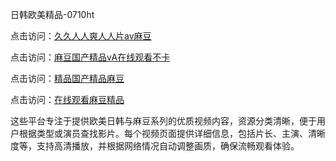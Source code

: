 日韩欧美精品-0710ht

点击访问：<a href="https://heiliaoow5kzm.pages.dev">久久人人爽人人片av麻豆</a>

点击访问：<a href="https://heiliao2dmwwy.pages.dev">麻豆国产精品ⅴA在线观看不卡</a>

点击访问：<a href="https://heiliaoll4qsx.pages.dev">精品国产精品麻豆</a>

点击访问：<a href="https://heiliaowzu4ur.pages.dev">在线观看麻豆精品</a>

这些平台专注于提供欧美日韩与麻豆系列的优质视频内容，资源分类清晰，便于用户根据类型或演员查找影片。每个视频页面提供详细信息，包括片长、主演、清晰度等，支持高清播放，并根据网络情况自动调整画质，确保流畅观看体验。

<span style="display:none;">[Canonical link](）</span>
